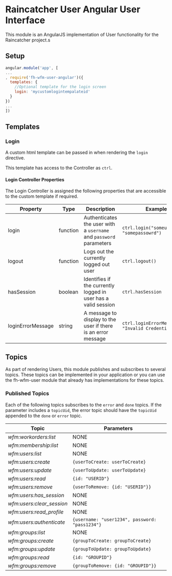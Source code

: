 # Raincatcher User Angular User Interface

This module is an AngularJS implementation of User functionality for the Raincatcher project.s

## Setup

```javascript
angular.module('app', [
...
, require('fh-wfm-user-angular')({
  templates: {
    //Optional template for the login screen
    login: 'mycustomlogintempalateid'
  }
})
...
])
```

## Templates

### Login

A custom html template can be passed in when rendering the `login` directive.

This template has access to the Controller as `ctrl`.

#### Login Controller Properties

The Login Controller is assigned the following properties that are accessible to the custom template if required.

| Property | Type | Description | Example |
| ---- | ----------- | -------- | ------- |
| login | function | Authenticates the user with a `username` and `password` parameters | `ctrl.login("someusername", "somepassowrd")` |
| logout | function | Logs out the currently logged out user | `ctrl.logout()` |
| hasSession | boolean | Identifies if the currently logged in user has a valid session | `ctrl.hasSession` |
| loginErrorMessage | string | A message to display to the user if there is an error message | `ctrl.loginErrorMessage = "Invalid Credentials"` |

## Topics

As part of rendering Users, this module publishes and subscribes to several topics. These topics can be implemented in your application or you can use the fh-wfm-user module that already has implementations for these topics.

### Published Topics

Each of the following topics subscribes to the `error` and `done` topics. If the parameter includes a `topicUid`, the error topic should have the `topicUid` appended to the `done` or `error` topic.

| Topic | Parameters |
| ---- | ----------- |
| *wfm:workorders:list* | NONE |
| *wfm:membership:list* | NONE |
| *wfm:users:list* | NONE |
| *wfm:users:create* | `{userToCreate: userToCreate}` |
| *wfm:users:update* |  `{userToUpdate: userToUpdate}` |
| *wfm:users:read* | `{id: "USERID"}` |
| *wfm:users:remove* | `{userToRemove: {id: "USERID"}}` |
| *wfm:users:has_session* | NONE |
| *wfm:users:clear_session* | NONE |
| *wfm:users:read_profile* | NONE |
| *wfm:users:authenticate* | `{username: "user1234", password: "pass1234"}` |
| *wfm:groups:list* | NONE |
| *wfm:groups:create* | `{groupToCreate: groupToCreate}` |
| *wfm:groups:update* | `{groupToUpdate: groupToUpdate}` |
| *wfm:groups:read* | `{id: "GROUPID"}` |
| *wfm:groups:remove* | `{groupToRemove: {id: "GROUPID"}}` |